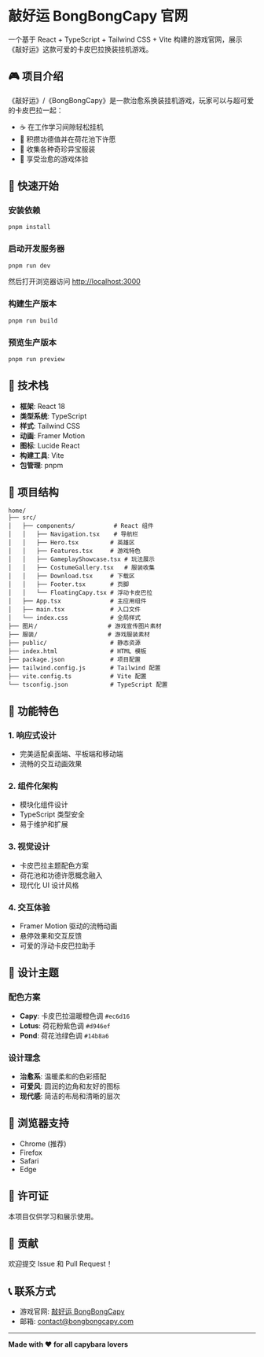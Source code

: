 # 敲好运 BongBongCapy 官网

一个基于 React + TypeScript + Tailwind CSS + Vite 构建的游戏官网，展示《敲好运》这款可爱的卡皮巴拉换装挂机游戏。

## 🎮 项目介绍

《敲好运》/《BongBongCapy》是一款治愈系换装挂机游戏，玩家可以与超可爱的卡皮巴拉一起：

- ☕ 在工作学习间隙轻松挂机
- 💝 积攒功德值并在荷花池下许愿
- 👗 收集各种奇珍异宝服装
- 🌸 享受治愈的游戏体验

## 🚀 快速开始

### 安装依赖

```bash
pnpm install
```

### 启动开发服务器

```bash
pnpm run dev
```

然后打开浏览器访问 [http://localhost:3000](http://localhost:3000)

### 构建生产版本

```bash
pnpm run build
```

### 预览生产版本

```bash
pnpm run preview
```

## 🎨 技术栈

- **框架**: React 18
- **类型系统**: TypeScript
- **样式**: Tailwind CSS
- **动画**: Framer Motion
- **图标**: Lucide React
- **构建工具**: Vite
- **包管理**: pnpm

## 📁 项目结构

```
home/
├── src/
│   ├── components/           # React 组件
│   │   ├── Navigation.tsx    # 导航栏
│   │   ├── Hero.tsx         # 英雄区
│   │   ├── Features.tsx     # 游戏特色
│   │   ├── GameplayShowcase.tsx # 玩法展示
│   │   ├── CostumeGallery.tsx   # 服装收集
│   │   ├── Download.tsx     # 下载区
│   │   ├── Footer.tsx       # 页脚
│   │   └── FloatingCapy.tsx # 浮动卡皮巴拉
│   ├── App.tsx              # 主应用组件
│   ├── main.tsx             # 入口文件
│   └── index.css            # 全局样式
├── 图片/                    # 游戏宣传图片素材
├── 服装/                    # 游戏服装素材
├── public/                  # 静态资源
├── index.html               # HTML 模板
├── package.json             # 项目配置
├── tailwind.config.js       # Tailwind 配置
├── vite.config.ts           # Vite 配置
└── tsconfig.json            # TypeScript 配置
```

## 🎯 功能特色

### 1. 响应式设计

- 完美适配桌面端、平板端和移动端
- 流畅的交互动画效果

### 2. 组件化架构

- 模块化组件设计
- TypeScript 类型安全
- 易于维护和扩展

### 3. 视觉设计

- 卡皮巴拉主题配色方案
- 荷花池和功德许愿概念融入
- 现代化 UI 设计风格

### 4. 交互体验

- Framer Motion 驱动的流畅动画
- 悬停效果和交互反馈
- 可爱的浮动卡皮巴拉助手

## 🎨 设计主题

### 配色方案

- **Capy**: 卡皮巴拉温暖橙色调 `#ec6d16`
- **Lotus**: 荷花粉紫色调 `#d946ef`
- **Pond**: 荷花池绿色调 `#14b8a6`

### 设计理念

- **治愈系**: 温暖柔和的色彩搭配
- **可爱风**: 圆润的边角和友好的图标
- **现代感**: 简洁的布局和清晰的层次

## 📱 浏览器支持

- Chrome (推荐)
- Firefox
- Safari
- Edge

## 📄 许可证

本项目仅供学习和展示使用。

## 🤝 贡献

欢迎提交 Issue 和 Pull Request！

## 📞 联系方式

- 游戏官网: [敲好运 BongBongCapy](#)
- 邮箱: contact@bongbongcapy.com

---

**Made with ❤️ for all capybara lovers**

